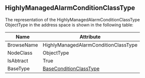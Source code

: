 <!-- objecttype -->
## HighlyManagedAlarmConditionClassType
The representation of the HighlyManagedAlarmConditionClassType ObjectType in the address space is shown in the following table:  

|Name|Attribute|
|---|---|
|BrowseName|HighlyManagedAlarmConditionClassType|
|NodeClass|ObjectType|
|IsAbtract|True|
|BaseType|[BaseConditionClassType](../../../Part9/ObjectTypes/BaseConditionClassType/readme.md)|


